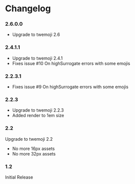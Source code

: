 # Changelog

### 2.6.0.0

 - Upgrade to twemoji 2.6

### 2.4.1.1

 - Upgrade to twemoji 2.4.1
 - Fixes issue #10 On highSurrogate errors with some emojis

### 2.2.3.1

 - Fixes issue #9 On highSurrogate errors with some emojis
 
### 2.2.3

 - Upgrade to twemoji 2.2.3
 - Added render to 1em size

### 2.2

Upgrade to twemoji 2.2

 - No more 16px assets
 - No more 32px assets

### 1.2

Initial Release

<script async src="//pagead2.googlesyndication.com/pagead/js/adsbygoogle.js"></script>
<!-- Adsense - FW-Responsive - footer -->
<ins class="adsbygoogle"
     style="display:block"
     data-ad-client="ca-pub-5683856818165673"
     data-ad-slot="5345992660"
     data-ad-format="auto"></ins>
<script>
(adsbygoogle = window.adsbygoogle || []).push({});
</script>